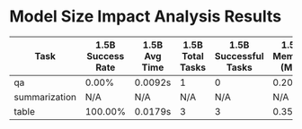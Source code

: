# Model Size Impact Analysis Results

| Task | 1.5B Success Rate | 1.5B Avg Time | 1.5B Total Tasks | 1.5B Successful Tasks | 1.5B Memory (MB) | 1.5B CPU Time | 7B Success Rate | 7B Avg Time | 7B Total Tasks | 7B Successful Tasks | 7B Memory (MB) | 7B CPU Time | 14B Success Rate | 14B Avg Time | 14B Total Tasks | 14B Successful Tasks | 14B Memory (MB) | 14B CPU Time |
|---|---|---|---|---|---|---|---|---|---|---|---|---|---|---|---|---|---|---|
| qa | 0.00% | 0.0092s | 1 | 0 | 0.20 | 0.020s | 0.00% | 0.0097s | 1 | 0 | 0.20 | 0.020s | 0.00% | 0.0096s | 1 | 0 | 0.20 | 0.010s |
| summarization | N/A | N/A | N/A | N/A | N/A | N/A | N/A | N/A | N/A | N/A | N/A | N/A | N/A | N/A | N/A | N/A | N/A | N/A |
| table | 100.00% | 0.0179s | 3 | 3 | 0.35 | 0.030s | 100.00% | 0.0169s | 3 | 3 | 0.35 | 0.030s | 100.00% | 0.0168s | 3 | 3 | 0.35 | 0.030s |
